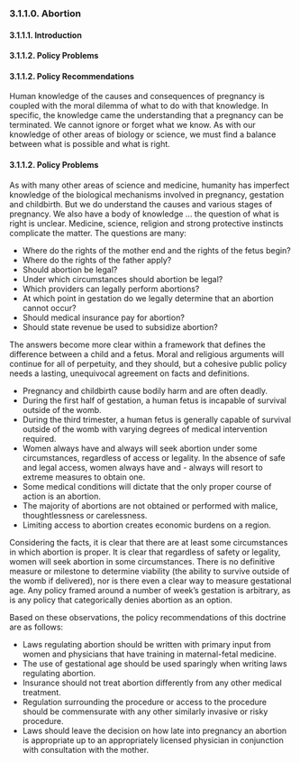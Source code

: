 ### 3.1.1.0.  Abortion

#### 3.1.1.1.  Introduction
#### 3.1.1.2.  Policy Problems
#### 3.1.1.2.  Policy Recommendations
Human knowledge of the causes and consequences of pregnancy is coupled with the moral dilemma of what to do with that knowledge.  In specific, the knowledge came the understanding that a pregnancy can be terminated.  We cannot ignore or forget what we know.  As with our knowledge of other areas of biology or science, we must find a balance between what is possible and what is right.  

#### 3.1.1.2.  Policy Problems
As with many other areas of science and medicine, humanity has imperfect knowledge of the biological mechanisms involved in pregnancy, gestation and childbirth.  But we do understand the causes and various stages of pregnancy.  We also have a body of knowledge ... the question of what is right is unclear.  Medicine, science, religion and strong protective instincts complicate the matter.  The questions are many:

- Where do the rights of the mother end and the rights of the fetus begin?
- Where do the rights of the father apply?
- Should abortion be legal?
- Under which circumstances should abortion be legal?
- Which providers can legally perform abortions?
- At which point in gestation do we legally determine that an abortion cannot occur?
- Should medical insurance pay for abortion?
- Should state revenue be used to subsidize abortion?

The answers become more clear within a framework that defines the difference between a child and a fetus.  Moral and religious arguments will continue for all of perpetuity, and they should, but a cohesive public policy needs a lasting, unequivocal agreement on facts and definitions. 

- Pregnancy and childbirth cause bodily harm and are often deadly.
- During the first half of gestation, a human fetus is incapable of survival outside of the womb.
- During the third trimester, a human fetus is generally capable of survival outside of the womb with varying degrees of medical intervention required.
- Women always have and always will seek abortion under some circumstances, regardless of access or legality.  In the absence of safe and legal access, women always have and - always will resort to extreme measures to obtain one.
- Some medical conditions will dictate that the only proper course of action is an abortion.
- The majority of abortions are not obtained or performed with malice, thoughtlessness or carelessness. 
- Limiting access to abortion creates economic burdens on a region. 

Considering the facts, it is clear that there are at least some circumstances in which abortion is proper.  It is clear that regardless of safety or legality, women will seek abortion in some circumstances.  There is no definitive measure or milestone to determine viability (the ability to survive outside of the womb if delivered), nor is there even a clear way to measure gestational age.  Any policy framed around a number of week’s gestation is arbitrary, as is any policy that categorically denies abortion as an option.  

Based on these observations, the policy recommendations of this doctrine are as follows:

- Laws regulating abortion should be written with primary input from women and physicians that have training in maternal-fetal medicine.
- The use of gestational age should be used sparingly when writing laws regulating abortion.
- Insurance should not treat abortion differently from any other medical treatment.
- Regulation surrounding the procedure or access to the procedure should be commensurate with any other similarly invasive or risky procedure.
- Laws should leave the decision on how late into pregnancy an abortion is appropriate up to an appropriately licensed physician in conjunction with consultation with the mother.
